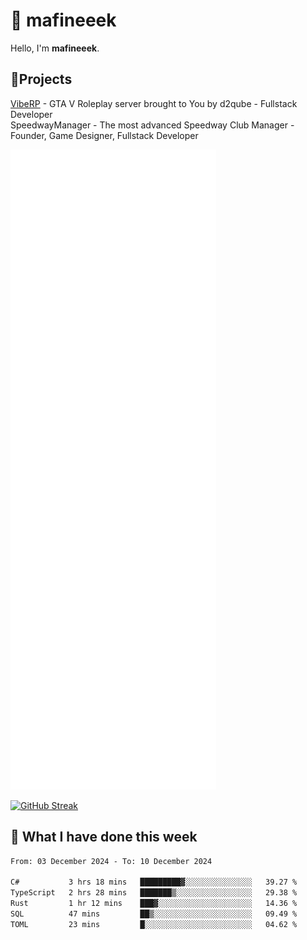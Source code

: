 # 👋 mafineeek
Hello, I'm **mafineeek**.

## 📝Projects

[VibeRP](https://v-rp.pl) - GTA V Roleplay server brought to You by d2qube - Fullstack Developer<br/>
SpeedwayManager - The most advanced Speedway Club Manager - Founder, Game Designer, Fullstack Developer


![](./github-metrics.svg)

[![GitHub Streak](https://streak-stats.demolab.com/?user=mafineeek)](https://git.io/streak-stats)

## 📰 What I have done this week
<!--START_SECTION:waka-->

```txt
From: 03 December 2024 - To: 10 December 2024

C#           3 hrs 18 mins   █████████▓░░░░░░░░░░░░░░░   39.27 %
TypeScript   2 hrs 28 mins   ███████▒░░░░░░░░░░░░░░░░░   29.38 %
Rust         1 hr 12 mins    ███▓░░░░░░░░░░░░░░░░░░░░░   14.36 %
SQL          47 mins         ██▒░░░░░░░░░░░░░░░░░░░░░░   09.49 %
TOML         23 mins         █░░░░░░░░░░░░░░░░░░░░░░░░   04.62 %
```

<!--END_SECTION:waka-->
